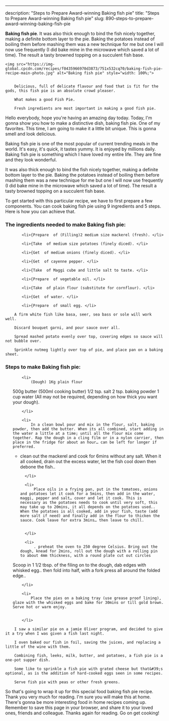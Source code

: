 ---
description: "Steps to Prepare Award-winning Baking fish pie"
title: "Steps to Prepare Award-winning Baking fish pie"
slug: 890-steps-to-prepare-award-winning-baking-fish-pie

<p>
	<strong>Baking fish pie</strong>. 
	It was also thick enough to bind the fish nicely together, making a definite bottom layer to the pie. Baking the potatoes instead of boiling them before mashing them was a new technique for me but one I will now use frequently (I did bake mine in the microwave which saved a lot of time). The result a tasty browned topping on a succulent fish base.
</p>
<p>
	
	<img src="https://img-global.cpcdn.com/recipes/f0435966970d3873/751x532cq70/baking-fish-pie-recipe-main-photo.jpg" alt="Baking fish pie" style="width: 100%;">
	
	
		Delicious, full of delicate flavour and food that is fit for the gods, this fish pie is an absolute crowd pleaser.
	
		What makes a good Fish Pie.
	
		Fresh ingredients are most important in making a good fish pie.
	
</p>
<p>
	Hello everybody, hope you're having an amazing day today. Today, I'm gonna show you how to make a distinctive dish, baking fish pie. One of my favorites. This time, I am going to make it a little bit unique. This is gonna smell and look delicious.
</p>
	
<p>
	Baking fish pie is one of the most popular of current trending meals in the world. It's easy, it's quick, it tastes yummy. It is enjoyed by millions daily. Baking fish pie is something which I have loved my entire life. They are fine and they look wonderful.
</p>
<p>
	It was also thick enough to bind the fish nicely together, making a definite bottom layer to the pie. Baking the potatoes instead of boiling them before mashing them was a new technique for me but one I will now use frequently (I did bake mine in the microwave which saved a lot of time). The result a tasty browned topping on a succulent fish base.
</p>

<p>
To get started with this particular recipe, we have to first prepare a few components. You can cook baking fish pie using 9 ingredients and 5 steps. Here is how you can achieve that.
</p>

<h3>The ingredients needed to make Baking fish pie:</h3>

<ol>
	
		<li>{Prepare  of (Filling)2 medium size mackerel (fresh). </li>
	
		<li>{Take  of medium size potatoes (finely diced). </li>
	
		<li>{Get  of medium onions (finely diced). </li>
	
		<li>{Get  of cayenne pepper. </li>
	
		<li>{Take  of Maggi cube and little salt to taste. </li>
	
		<li>{Prepare  of vegetable oil. </li>
	
		<li>{Take  of plain flour (substitute for cornflour). </li>
	
		<li>{Get  of water. </li>
	
		<li>{Prepare  of small egg. </li>
	
</ol>
<p>
	
		A firm white fish like basa, seer, sea bass or sole will work well.
	
		Discard bouquet garni, and pour sauce over all.
	
		Spread mashed potato evenly over top, covering edges so sauce will not bubble over.
	
		Sprinkle nutmeg lightly over top of pie, and place pan on a baking sheet.
	
</p>

<h3>Steps to make Baking fish pie:</h3>

<ol>
	
		<li>
			(Dough) 1Kg plain flour
500g butter (500ml cooking butter)
1/2 tsp. salt
2 tsp. baking powder
1 cup water (All may not be required, depending on how thick you want your dough).
			
			
		</li>
	
		<li>
			In a clean bowl pour and mix in the flour, salt, baking powder, then add the butter. When its all combined, start adding in the water a little at a time; until all the flour mix come together. Rap the dough in a cling film or in a nylon carrier, then place in the fridge for about an hour… can be left for longer if preferred.

* clean out the mackerel and cook for 6mins without any salt. When it all cooked, drain out the excess water, let the fish cool down then debone the fish..
			
			
		</li>
	
		<li>
			Place oils in a frying pan, put in the tomatoes, onions and potatoes let it cook for a 5mins, then add in the water, maggi, pepper and salt… cover and let it cook. This is necessary as the potatoes needs to cook until very soft, this may take up to 20mins, it all depends on the potatoes used.. When the potatoes is all cooked, add in your fish, taste (add more salt if need) and finally add in the flour to thicken the sauce. Cook leave for extra 3mins… then leave to chill.
			
			
		</li>
	
		<li>
			. preheat the oven to 250 degree Celsius. Bring out the dough, knead for 2mins, roll out the dough with a rolling pin to about 4mm thickness, with a round plate cut out circles

Scoop in 1 1/2 tbsp. of the filing on to the dough, dab edges with whisked egg.. then fold into half, with a fork press all around the folded edge..
			
			
		</li>
	
		<li>
			Place the pies on a baking tray (use grease proof lining), glaze with the whisked eggs and bake for 30mins or till gold brown. Serve hot or warm enjoy.
			
			
		</li>
	
</ol>

<p>
	
		I saw a similar pie on a jamie Oliver program, and decided to give it a try when I was given a fish last night.
	
		I oven baked our fish in foil, saving the juices, and replacing a little of the wine with them.
	
		Combining fish, leeks, milk, butter, and potatoes, a fish pie is a one-pot supper dish.
	
		Some like to sprinkle a fish pie with grated cheese but that&#39;s optional, as is the addition of hard-cooked eggs seen in some recipes.
	
		Serve fish pie with peas or other fresh greens.
	
</p>

<p>
	So that's going to wrap it up for this special food baking fish pie recipe. Thank you very much for reading. I'm sure you will make this at home. There's gonna be more interesting food in home recipes coming up. Remember to save this page in your browser, and share it to your loved ones, friends and colleague. Thanks again for reading. Go on get cooking!
</p>
